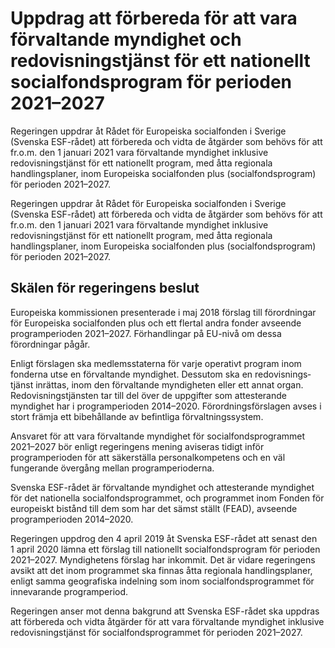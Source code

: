 # Uppdrag att förbereda för att vara förvaltande myndighet och redovisningstjänst för ett nationellt socialfondsprogram för perioden 2021–2027

Regeringen uppdrar åt Rådet för Europeiska socialfonden i Sverige (Svenska ESF-rådet) att förbereda och vidta de åtgärder som behövs för att fr.o.m. den 1 januari 2021 vara förvaltande myndighet inklusive redovisningstjänst för ett nationellt program, med åtta regionala handlingsplaner, inom Europeiska socialfonden plus (socialfondsprogram) för perioden 2021–2027.

Regeringen uppdrar åt Rådet för Europeiska socialfonden i Sverige (Svenska ESF-rådet) att förbereda och vidta de åtgärder som behövs för att fr.o.m. den 1 januari 2021 vara förvaltande myndighet inklusive redovisningstjänst för ett nationellt program, med åtta regionala handlingsplaner, inom Europeiska socialfonden plus (socialfondsprogram) för perioden 2021–2027.

## Skälen för regeringens beslut

Europeiska kommissionen presenterade i maj 2018 förslag till förordningar för Europeiska socialfonden plus och ett flertal andra fonder avseende programperioden 2021–2027. Förhandlingar på EU-nivå om dessa förordningar pågår.

Enligt förslagen ska medlemsstaterna för varje operativt program inom fonderna utse en förvaltande myndighet. Dessutom ska en redovisnings­tjänst inrättas, inom den förvaltande myndigheten eller ett annat organ. Redovisningstjänsten tar till del över de uppgifter som attesterande myndighet har i programperioden 2014–2020. Förordningsförslagen avses i stort främja ett bibehållande av befintliga förvaltningssystem.

Ansvaret för att vara förvaltande myndighet för socialfondsprogrammet 2021–2027 bör enligt regeringens mening aviseras tidigt inför programperioden för att säkerställa personalkompetens och en väl fungerande övergång mellan programperioderna.

Svenska ESF-rådet är förvaltande myndighet och attesterande myndighet för det nationella socialfondsprogrammet, och programmet inom Fonden för europeiskt bistånd till dem som har det sämst ställt (FEAD), avseende programperioden 2014–2020.

Regeringen uppdrog den 4 april 2019 åt Svenska ESF-rådet att senast den 1 april 2020 lämna ett förslag till nationellt socialfondsprogram för perioden 2021–2027. Myndighetens förslag har inkommit. Det är vidare regeringens avsikt att det inom programmet ska finnas åtta regionala handlingsplaner, enligt samma geografiska indelning som inom socialfondsprogrammet för innevarande programperiod.

Regeringen anser mot denna bakgrund att Svenska ESF-rådet ska uppdras att förbereda och vidta åtgärder för att vara förvaltande myndighet inklusive redovisningstjänst för socialfondsprogrammet för perioden 2021–2027.
